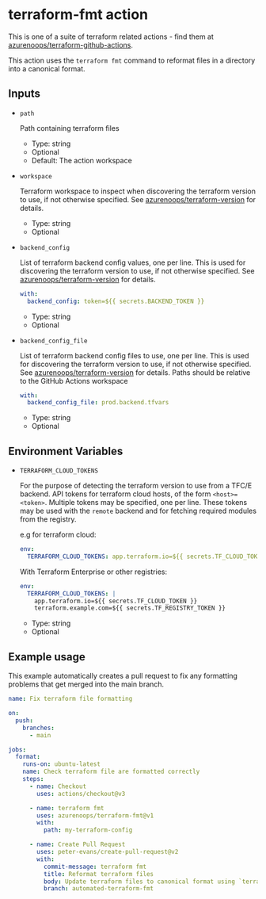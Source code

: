 # terraform-fmt action

This is one of a suite of terraform related actions - find them at [azurenoops/terraform-github-actions](https://github.com/azurenoops/terraform-github-actions).

This action uses the `terraform fmt` command to reformat files in a directory into a canonical format.

## Inputs

* `path`

  Path containing terraform files

  - Type: string
  - Optional
  - Default: The action workspace

* `workspace`

  Terraform workspace to inspect when discovering the terraform version to use, if not otherwise specified. 
  See [azurenoops/terraform-version](https://github.com/azurenoops/terraform-github-actions/tree/main/terraform-version#terraform-version-action) for details.

  - Type: string
  - Optional

* `backend_config`

  List of terraform backend config values, one per line. This is used for discovering the terraform version to use, if not otherwise specified. 
  See [azurenoops/terraform-version](https://github.com/azurenoops/terraform-github-actions/tree/main/terraform-version#terraform-version-action) for details.

  ```yaml
  with:
    backend_config: token=${{ secrets.BACKEND_TOKEN }}
  ```

  - Type: string
  - Optional

* `backend_config_file`

  List of terraform backend config files to use, one per line. This is used for discovering the terraform version to use, if not otherwise specified. 
  See [azurenoops/terraform-version](https://github.com/azurenoops/terraform-github-actions/tree/main/terraform-version#terraform-version-action) for details.
  Paths should be relative to the GitHub Actions workspace

  ```yaml
  with:
    backend_config_file: prod.backend.tfvars
  ```

  - Type: string
  - Optional

## Environment Variables

* `TERRAFORM_CLOUD_TOKENS`

  For the purpose of detecting the terraform version to use from a TFC/E backend.
  API tokens for terraform cloud hosts, of the form `<host>=<token>`. Multiple tokens may be specified, one per line.
  These tokens may be used with the `remote` backend and for fetching required modules from the registry.

  e.g for terraform cloud:
  ```yaml
  env:
    TERRAFORM_CLOUD_TOKENS: app.terraform.io=${{ secrets.TF_CLOUD_TOKEN }}
  ```

  With Terraform Enterprise or other registries:
  ```yaml
  env:
    TERRAFORM_CLOUD_TOKENS: |
      app.terraform.io=${{ secrets.TF_CLOUD_TOKEN }}
      terraform.example.com=${{ secrets.TF_REGISTRY_TOKEN }}
  ```

  - Type: string
  - Optional

## Example usage

This example automatically creates a pull request to fix any formatting
problems that get merged into the main branch.

```yaml
name: Fix terraform file formatting

on:
  push:
    branches:
      - main

jobs:
  format:
    runs-on: ubuntu-latest
    name: Check terraform file are formatted correctly
    steps:
      - name: Checkout
        uses: actions/checkout@v3

      - name: terraform fmt
        uses: azurenoops/terraform-fmt@v1
        with:
          path: my-terraform-config

      - name: Create Pull Request
        uses: peter-evans/create-pull-request@v2
        with:
          commit-message: terraform fmt
          title: Reformat terraform files
          body: Update terraform files to canonical format using `terraform fmt`
          branch: automated-terraform-fmt
```
